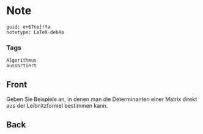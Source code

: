 # Note
```
guid: e+67ne[!Ya
notetype: LaTeX-deb4a
```

### Tags
```
Algorithmus
aussortiert
```

## Front
Geben Sie Beispiele an, in denen man die Determinanten einer Matrix direkt aus der Leibnitzformel bestimmen kann.

## Back

